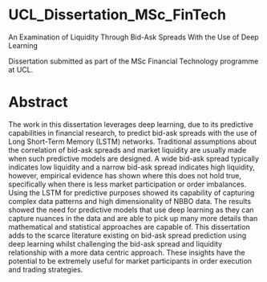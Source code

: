 # UCL_Dissertation_MSc_FinTech
An Examination of Liquidity Through Bid-Ask Spreads With the Use of Deep Learning

Dissertation submitted as part of the MSc Financial Technology programme at UCL.

# Abstract

The work in this dissertation leverages deep learning, due to its predictive capabilities in financial research, to predict bid-ask spreads with the use of Long Short-Term Memory (LSTM) networks. Traditional assumptions about the correlation of bid-ask spreads and market liquidity are usually made when such predictive models are designed. A wide bid-ask spread typically indicates low liquidity and a narrow bid-ask spread indicates high liquidity, however, empirical evidence has shown where this does not hold true, specifically when there is less market participation or order imbalances.
Using the LSTM for predictive purposes showed its capability of capturing complex data patterns and high dimensionality of NBBO data. The results showed the need for predictive models that use deep learning as they can capture nuances in the data and are able to pick up many more details than mathematical and statistical approaches are capable of.
This dissertation adds to the scarce literature existing on bid-ask spread prediction using deep learning whilst challenging the bid-ask spread and liquidity relationship with a more data centric approach. These insights have the potential to be extremely useful for market participants in order execution and trading strategies.
